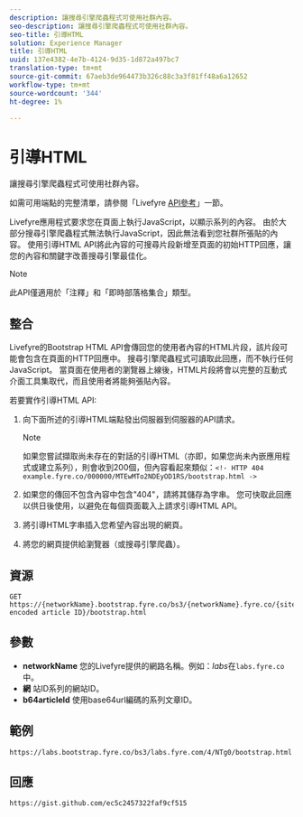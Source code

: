 ```yaml
---
description: 讓搜尋引擎爬蟲程式可使用社群內容。
seo-description: 讓搜尋引擎爬蟲程式可使用社群內容。
seo-title: 引導HTML
solution: Experience Manager
title: 引導HTML
uuid: 137e4382-4e7b-4124-9d35-1d872a497bc7
translation-type: tm+mt
source-git-commit: 67aeb3de964473b326c88c3a3f81ff48a6a12652
workflow-type: tm+mt
source-wordcount: '344'
ht-degree: 1%

---
```



# 引導HTML

讓搜尋引擎爬蟲程式可使用社群內容。

如需可用端點的完整清單，請參閱「Livefyre [API參考](https://api.livefyre.com/docs)」一節。

Livefyre應用程式要求您在頁面上執行JavaScript，以顯示系列的內容。 由於大部分搜尋引擎爬蟲程式無法執行JavaScript，因此無法看到您社群所張貼的內容。 使用引導HTML API將此內容的可搜尋片段新增至頁面的初始HTTP回應，讓您的內容和關鍵字改善搜尋引擎最佳化。

>[!NOTE]
>
>此API僅適用於「注釋」和「即時部落格集合」類型。

## 整合

Livefyre的Bootstrap HTML API會傳回您的使用者內容的HTML片段，該片段可能會包含在頁面的HTTP回應中。 搜尋引擎爬蟲程式可讀取此回應，而不執行任何JavaScript。 當頁面在使用者的瀏覽器上線後，HTML片段將會以完整的互動式介面工具集取代，而且使用者將能夠張貼內容。

若要實作引導HTML API:

1. 向下面所述的引導HTML端點發出伺服器到伺服器的API請求。

   >[!NOTE]
   >
   >如果您嘗試擷取尚未存在的對話的引導HTML（亦即，如果您尚未內嵌應用程式或建立系列），則會收到200個，但內容看起來類似：`<!- HTTP 404 example.fyre.co/000000/MTEwMTo2NDEyOD1RS/bootstrap.html ->`

1. 如果您的傳回不包含內容中包含&quot;404&quot;，請將其儲存為字串。 您可快取此回應以供日後使用，以避免在每個頁面載入上請求引導HTML API。
1. 將引導HTML字串插入您希望內容出現的網頁。
1. 將您的網頁提供給瀏覽器（或搜尋引擎爬蟲）。

## 資源

```
GET https://{networkName}.bootstrap.fyre.co/bs3/{networkName}.fyre.co/{siteId}/{base64 encoded article ID}/bootstrap.html 
```

## 參數

* **networkName** 您的Livefyre提供的網路名稱。例如：*labs*&#x200B;在`labs.fyre.co`中。
* **網** 站ID系列的網站ID。
* **b64articleId** 使用base64url編碼的系列文章ID。

## 範例

```
https://labs.bootstrap.fyre.co/bs3/labs.fyre.com/4/NTg0/bootstrap.html 
```

## 回應

```
https://gist.github.com/ec5c2457322faf9cf515 
```
